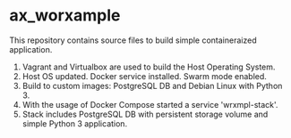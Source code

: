 # ax_worxample
This repository contains source files to build simple containeraized application.
1. Vagrant and Virtualbox are used to build the Host Operating System.
2. Host OS updated. Docker service installed. Swarm mode enabled.
3. Build to custom images: PostgreSQL DB and Debian Linux with Python 3.
4. With the usage of Docker Compose started a service 'wrxmpl-stack'.
5. Stack includes PostgreSQL DB with persistent storage volume and simple Python 3 application. 
